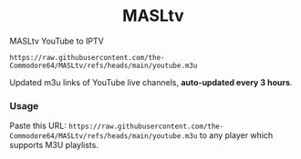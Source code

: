 
<h1 align="center"> MASLtv </h1>

MASLtv YouTube to IPTV

`https://raw.githubusercontent.com/the-Commodore64/MASLtv/refs/heads/main/youtube.m3u`

Updated m3u links of YouTube live channels, **auto-updated every 3 hours**.

### Usage
Paste this URL: `https://raw.githubusercontent.com/the-Commodore64/MASLtv/refs/heads/main/youtube.m3u` to any player which supports M3U playlists.
